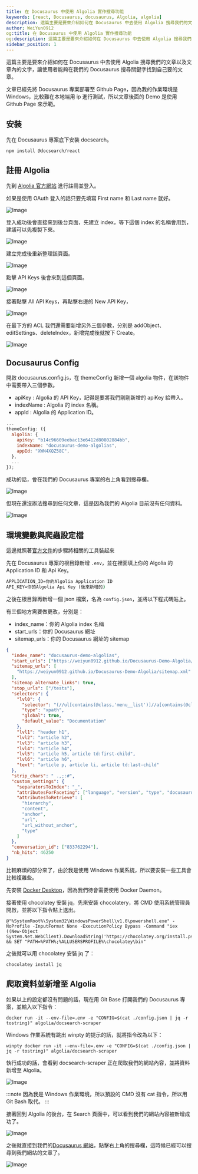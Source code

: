 ```yaml
---
title: 在 Docusaurus 中使用 Algolia 實作搜尋功能
keywords: [react, Docusaurus, docusaurus, Algolia, algolia]
description: 這篇主要是要來介紹如何在 Docusaurus 中去使用 Algolia 搜尋我們的文章以及文章內的文字，讓使用者能夠在我們的 Docusaurus 搜尋關鍵字找到自己要的文章。
author: WeiYun0912
og:title: 在 Docusaurus 中使用 Algolia 實作搜尋功能
og:description: 這篇主要是要來介紹如何在 Docusaurus 中去使用 Algolia 搜尋我們的文章以及文章內的文字，讓使用者能夠在我們的 Docusaurus 搜尋關鍵字找到自己要的文章。
sidebar_position: 1
---
```


這篇主要是要來介紹如何在 Docusaurus 中去使用 Algolia 搜尋我們的文章以及文章內的文字，讓使用者能夠在我們的 Docusaurus 搜尋關鍵字找到自己要的文章。

文章已經先將 Docusaurus 專案部署至 Github Page，因為我的作業環境是 Windows，比較難在本地端用 ip 進行測試，所以文章後面的 Demo 是使用 Github Page 來示範。

## 安裝

先在 Docusaurus 專案底下安裝 docsearch。

```
npm install @docsearch/react
```

## 註冊 Algolia

先到 [Algolia 官方網站](https://www.algolia.com/) 進行註冊並登入。

如果是使用 OAuth 登入的話只要先填寫 First name 和 Last name 就好。

![Image](https://i.imgur.com/3r6BqKn.png)

登入成功後會直接來到後台頁面，先建立 index，等下這個 index 的名稱會用到，建議可以先複製下來。

![Image](https://i.imgur.com/qpSDbOr.png)

建立完成後重新整理該頁面。

![Image](https://i.imgur.com/MIQ8fK7.png)

點擊 API Keys 後會來到這個頁面。

![Image](https://i.imgur.com/6tmPPwi.png)

接著點擊 All API Keys，再點擊右邊的 New API Key，

![Image](https://i.imgur.com/BRgnmEy.png)

在最下方的 ACL 我們還需要新增另外三個參數，分別是 addObject、editSettings、deleteIndex，新增完成後就按下 Create。

![Image](https://i.imgur.com/9ezYwyn.png)

## Docusaurus Config

開啟 docusaurus.config.js，在 themeConfig 新增一個 algolia 物件，在該物件中需要帶入三個參數。

- apiKey : Algolia 的 API Key，記得是要將我們剛剛新增的 apiKey 給帶入。
- indexName : Algolia 的 index 名稱。
- appId : Algolia 的 Application ID。

```js title='docusaurus.config.js' showLineNumbers
...
themeConfig: ({
  algolia: {
    apiKey: "b14c96609eebac13e6412d80802884bb",
    indexName: "docusaurus-demo-algolias",
    appId: "XWN4XQZ58C",
  },
  ...
});
```

成功的話，會在我們的 Docusaurus 專案的右上角看到搜尋欄。

![Image](https://i.imgur.com/SIqnMBS.png)

但現在還沒辦法搜尋到任何文章，這是因為我們的 Algolia 目前沒有任何資料。

![Image](https://i.imgur.com/t0i7WzY.png)

## 環境變數與爬蟲設定檔

這邊就照著[官方文件](https://docsearch.algolia.com/docs/legacy/run-your-own/#integration)的步驟將相關的工具裝起來

先在 Docusaurus 專案的根目錄新增 `.env`，並在裡面填上你的 Algolia 的 Application ID 和 Api Key。

```cmd title=".env"
APPLICATION_ID=你的Algolia Application ID
API_KEY=你的Algolia Api Key (後來新增的)
```

之後在根目錄再新增一個 json 檔案，名為 `config.json`，並將以下程式碼貼上。

有三個地方需要做更改，分別是：

- index_name：你的 Algolia index 名稱
- start_urls：你的 Docusaurus 網址
- sitemap_urls：你的 Docusaurus 網址的 sitemap

```json title="config.json" showLineNumbers
{
  "index_name": "docusaurus-demo-algolias",
  "start_urls": ["https://weiyun0912.github.io/Docusaurus-Demo-Algolia/"],
  "sitemap_urls": [
    "https://weiyun0912.github.io/Docusaurus-Demo-Algolia/sitemap.xml"
  ],
  "sitemap_alternate_links": true,
  "stop_urls": ["/tests"],
  "selectors": {
    "lvl0": {
      "selector": "(//ul[contains(@class,'menu__list')]//a[contains(@class, 'menu__link menu__link--sublist menu__link--active')]/text() | //nav[contains(@class, 'navbar')]//a[contains(@class, 'navbar__link--active')]/text())[last()]",
      "type": "xpath",
      "global": true,
      "default_value": "Documentation"
    },
    "lvl1": "header h1",
    "lvl2": "article h2",
    "lvl3": "article h3",
    "lvl4": "article h4",
    "lvl5": "article h5, article td:first-child",
    "lvl6": "article h6",
    "text": "article p, article li, article td:last-child"
  },
  "strip_chars": " .,;:#",
  "custom_settings": {
    "separatorsToIndex": "_",
    "attributesForFaceting": ["language", "version", "type", "docusaurus_tag"],
    "attributesToRetrieve": [
      "hierarchy",
      "content",
      "anchor",
      "url",
      "url_without_anchor",
      "type"
    ]
  },
  "conversation_id": ["833762294"],
  "nb_hits": 46250
}
```

比較麻煩的部分來了，由於我是使用 Windows 作業系統，所以要安裝一些工具會比較複雜些。

先安裝 [Docker Desktop](https://docs.docker.com/desktop/install/windows-install/)，因為我們待會需要使用 Docker Daemon。

接著使用 chocolatey 安裝 jq，先來安裝 chocolatery，將 CMD 使用系統管理員開啟，並將以下指令貼上送出。

```
@"%SystemRoot%\System32\WindowsPowerShell\v1.0\powershell.exe" -NoProfile -InputFormat None -ExecutionPolicy Bypass -Command "iex ((New-Object System.Net.WebClient).DownloadString('https://chocolatey.org/install.ps1'))" && SET "PATH=%PATH%;%ALLUSERSPROFILE%\chocolatey\bin"
```

之後就可以用 chocolatey 安裝 jq 了：

```
chocolatey install jq
```

## 爬取資料並新增至 Algolia

如果以上的設定都沒有問題的話，現在用 Git Base 打開我們的 Docusaurus 專案，並輸入以下指令：

```
docker run -it --env-file=.env -e "CONFIG=$(cat ./config.json | jq -r tostring)" algolia/docsearch-scraper
```

Windows 作業系統有跳出 winpty 的提示的話，就將指令改為以下：

```
winpty docker run -it --env-file=.env -e "CONFIG=$(cat ./config.json | jq -r tostring)" algolia/docsearch-scraper
```

執行成功的話，會看到 docsearch-scraper 正在爬取我們的網站內容，並將資料新增至 Algolia。

![Image](https://i.imgur.com/aIAgnBt.png)

:::note
因為我是 Windows 作業環境，所以預設的 CMD 沒有 cat 指令，所以用 Git Bash 取代。
:::

接著回到 Algolia 的後台，在 Search 頁面中，可以看到我們的網站內容被新增成功了。

![Image](https://i.imgur.com/xY3Aznl.png)

之後就直接到我們的[Docusaurus 網站](https://weiyun0912.github.io/Docusaurus-Demo-Algolia/)，點擊右上角的搜尋欄，這時候已經可以搜尋到我們網站的文章了。

![Image](https://i.imgur.com/idx6e5a.png)
